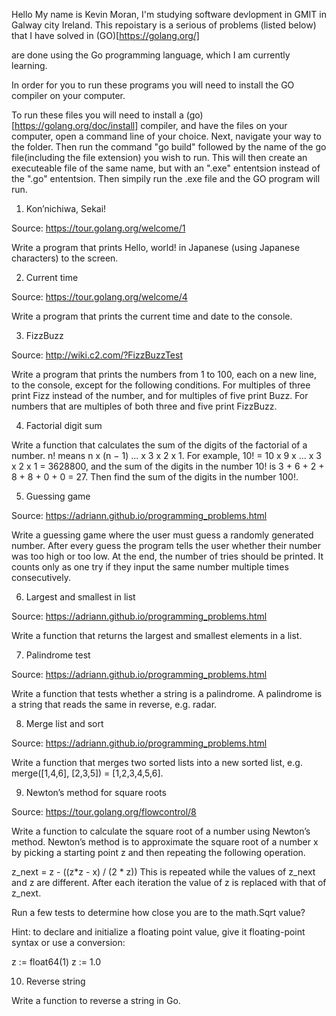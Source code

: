 Hello 
My name is Kevin Moran, I'm studying software devlopment in GMIT in Galway city Ireland. 
This repoistary is a serious of problems (listed below) that I have solved in (GO)[https://golang.org/] 

are done using the Go programming language, which I am currently learning.

In order for you to run these programs you will need to install the GO compiler on your computer.

To run these files you will need to install a (go)[https://golang.org/doc/install] compiler, and have the files on your computer, 
open a command line of your choice. Next, navigate your way to the folder. 
Then run the command "go build" followed by the name of the go file(including the file extension) you wish to run. 
This will then create an executeable file of the same name, but with an ".exe" ententsion instead of the ".go" ententsion. 
Then simpily run the .exe file and the GO program will run.

1. Kon’nichiwa, Sekai!

Source: https://tour.golang.org/welcome/1

Write a program that prints Hello, world! in Japanese (using Japanese characters) to the screen.

2. Current time

Source: https://tour.golang.org/welcome/4

Write a program that prints the current time and date to the console.

3. FizzBuzz

Source: http://wiki.c2.com/?FizzBuzzTest

Write a program that prints the numbers from 1 to 100, each on a new line, to the console, except for the following conditions. For multiples of three print Fizz instead of the number, and for multiples of five print Buzz. For numbers that are multiples of both three and five print FizzBuzz.

4. Factorial digit sum

Write a function that calculates the sum of the digits of the factorial of a number. n! means n x (n − 1) ... x 3 x 2 x 1. For example, 10! = 10 x 9 x ... x 3 x 2 x 1 = 3628800, and the sum of the digits in the number 10! is 3 + 6 + 2 + 8 + 8 + 0 + 0 = 27. Then find the sum of the digits in the number 100!.

5. Guessing game

Source: https://adriann.github.io/programming_problems.html

Write a guessing game where the user must guess a randomly generated number. After every guess the program tells the user whether their number was too high or too low. At the end, the number of tries should be printed. It counts only as one try if they input the same number multiple times consecutively.

6. Largest and smallest in list

Source: https://adriann.github.io/programming_problems.html

Write a function that returns the largest and smallest elements in a list.

7. Palindrome test

Source: https://adriann.github.io/programming_problems.html

Write a function that tests whether a string is a palindrome. A palindrome is a string that reads the same in reverse, e.g. radar.

8. Merge list and sort

Source: https://adriann.github.io/programming_problems.html

Write a function that merges two sorted lists into a new sorted list, e.g. merge([1,4,6], [2,3,5]) = [1,2,3,4,5,6].

9. Newton’s method for square roots

Source: https://tour.golang.org/flowcontrol/8

Write a function to calculate the square root of a number using Newton’s method. Newton’s method is to approximate the square root of a number x by picking a starting point z and then repeating the following operation.

z_next = z - ((z*z - x) / (2 * z))
This is repeated while the values of z_next and z are different. After each iteration the value of z is replaced with that of z_next.

Run a few tests to determine how close you are to the math.Sqrt value?

Hint: to declare and initialize a floating point value, give it floating-point syntax or use a conversion:

z := float64(1)
z := 1.0

10. Reverse string

Write a function to reverse a string in Go.